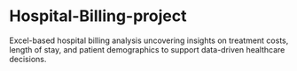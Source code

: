 # Hospital-Billing-project
Excel-based hospital billing analysis uncovering insights on treatment costs, length of stay, and patient demographics to support data-driven healthcare decisions.
